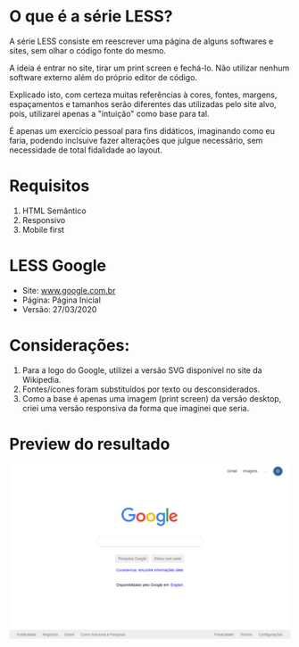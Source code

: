 # O que é a série LESS?

A série LESS consiste em reescrever uma página de alguns softwares e sites, sem olhar o código fonte do mesmo.

A ideia é entrar no site, tirar um print screen e fechá-lo. Não utilizar nenhum software externo além do próprio editor de código.

Explicado isto, com certeza muitas referências à cores, fontes, margens, espaçamentos e tamanhos serão diferentes das utilizadas pelo site alvo, pois, utilizarei apenas a "intuição" como base para tal.

É apenas um exercício pessoal para fins didáticos, imaginando como eu faria, podendo inclsuive fazer alterações que julgue necessário, sem necessidade de total fidalidade ao layout.

# Requisitos

1. HTML Semântico
2. Responsivo
3. Mobile first

# LESS Google

* Site: www.google.com.br
* Página: Página Inicial
* Versão: 27/03/2020

# Considerações:

1. Para a logo do Google, utilizei a versão SVG disponível no site da Wikipedia.
1. Fontes/ícones foram substituídos por texto ou desconsiderados.
1. Como a base é apenas uma imagem (print screen) da versão desktop, criei uma versão responsiva da forma que imaginei que seria.

# Preview do resultado

<img src="./assets/img/less-google.png" />
